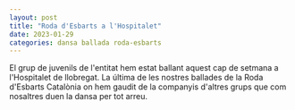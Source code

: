 ```yaml
---
layout: post
title: "Roda d'Esbarts a l'Hospitalet"
date: 2023-01-29
categories: dansa ballada roda-esbarts
---
```


El grup de juvenils de l'entitat hem estat ballant aquest cap de setmana a l'Hospitalet de llobregat. La última de les nostres ballades de la Roda d'Esbarts Catalònia on hem gaudit de la companyis d'altres grups que com nosaltres duen la dansa per tot arreu. 
